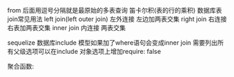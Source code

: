 from 后面用逗号分隔就是最原始的多表查询 笛卡尔积(表的行的乘积)
数据库表join常见用法
left join(left outer join) 左外连接 左边加两表交集
right join 右连接  右表加两表交集
inner join 内连接 两表交集

sequelize 数据库include 模型如果加了where语句会变成inner join 需要列出所有父级选项可以在include 对象选项上增加require: false 

聚合函数:
